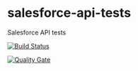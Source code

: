# salesforce-api-tests
Salesforce API tests

[![Build Status](https://travis-ci.com/AT-12/salesforce-api-tests.svg?branch=develop)](https://travis-ci.com/AT-12/salesforce-api-tests) 

[![Quality Gate](https://sonarcloud.io/api/project_badges/measure?project=AT-12_salesforce-api-tests&metric=alert_status)](https://sonarcloud.io/dashboard/index/AT-12_salesforce-api-tests)
